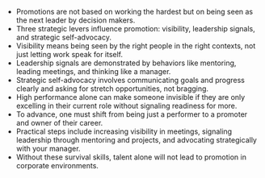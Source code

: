 - Promotions are not based on working the hardest but on being seen as the next leader by decision makers.
- Three strategic levers influence promotion: visibility, leadership signals, and strategic self-advocacy.
- Visibility means being seen by the right people in the right contexts, not just letting work speak for itself.
- Leadership signals are demonstrated by behaviors like mentoring, leading meetings, and thinking like a manager.
- Strategic self-advocacy involves communicating goals and progress clearly and asking for stretch opportunities, not bragging.
- High performance alone can make someone invisible if they are only excelling in their current role without signaling readiness for more.
- To advance, one must shift from being just a performer to a promoter and owner of their career.
- Practical steps include increasing visibility in meetings, signaling leadership through mentoring and projects, and advocating strategically with your manager.
- Without these survival skills, talent alone will not lead to promotion in corporate environments.